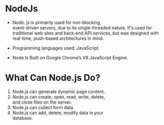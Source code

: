 # NodeJs

* Node. js is primarily used for non-blocking,   
event-driven servers, due to its single-threaded 
nature. It's used for traditional web sites and 
back-end API services, but was designed with 
real-time, push-based architectures in mind.

* Programming languages used: JavaScript.
* Node Is Built on Google Chrome’s V8 JavaScript     Engine.


# What Can Node.js Do?
1. Node.js can generate dynamic page content.
2. Node.js can create, open, read, write, delete,   
    and close files on the server.
3. Node.js can collect form data.
4. Node.js can add, delete, modify data in your     
    database.
